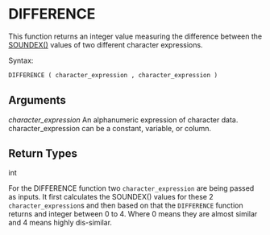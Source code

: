 # DIFFERENCE

This function returns an integer value measuring the difference between the [SOUNDEX()](/Concepts/Functions/StringFunctions//SOUNDEX.md) values of two different character expressions.

Syntax:
```SQL
DIFFERENCE ( character_expression , character_expression )
```

## Arguments
*character_expression*
An alphanumeric expression of character data. character_expression can be a constant, variable, or column.

## Return Types
int


For the DIFFERENCE function two `character_expression` are being passed as inputs. It first calculates the SOUNDEX() values for these 2 `character_expression`s and then based on that the `DIFFERENCE` function returns and integer between 0 to 4. Where 0 means they are almost similar and 4 means highly dis-similar.

